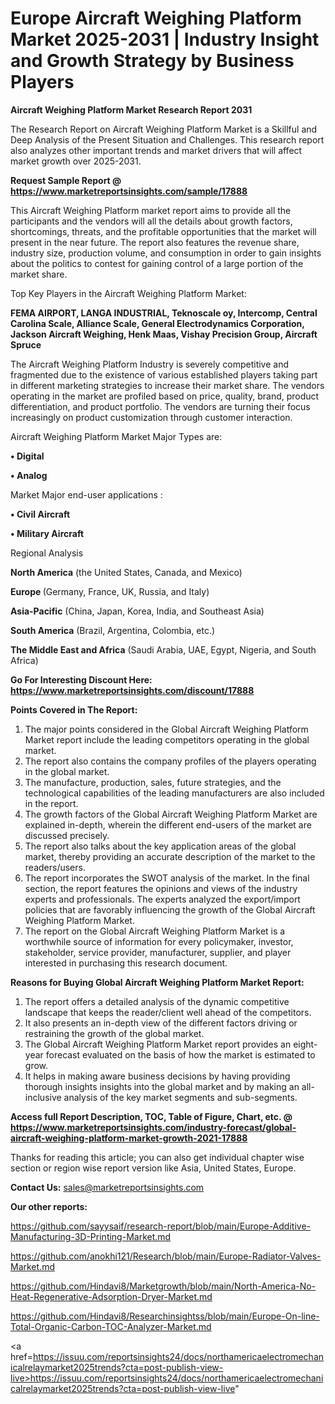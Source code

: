  # Europe Aircraft Weighing Platform Market 2025-2031 | Industry Insight and Growth Strategy by Business Players

<strong>Aircraft Weighing Platform Market Research Report 2031</strong>

The Research Report on Aircraft Weighing Platform Market is a Skillful and Deep Analysis of the Present Situation and Challenges. This research report also analyzes other important trends and market drivers that will affect market growth over 2025-2031.

<strong>Request Sample Report @ <a href=https://www.marketreportsinsights.com/sample/17888>https://www.marketreportsinsights.com/sample/17888</a></strong>

This Aircraft Weighing Platform market report aims to provide all the participants and the vendors will all the details about growth factors, shortcomings, threats, and the profitable opportunities that the market will present in the near future. The report also features the revenue share, industry size, production volume, and consumption in order to gain insights about the politics to contest for gaining control of a large portion of the market share.

Top Key Players in the Aircraft Weighing Platform Market:

<strong>FEMA AIRPORT, LANGA INDUSTRIAL, Teknoscale oy, Intercomp, Central Carolina Scale, Alliance Scale, General Electrodynamics Corporation, Jackson Aircraft Weighing, Henk Maas, Vishay Precision Group, Aircraft Spruce</strong>

The Aircraft Weighing Platform Industry is severely competitive and fragmented due to the existence of various established players taking part in different marketing strategies to increase their market share. The vendors operating in the market are profiled based on price, quality, brand, product differentiation, and product portfolio. The vendors are turning their focus increasingly on product customization through customer interaction.

Aircraft Weighing Platform Market Major Types are:

<strong>• Digital

• Analog</strong>

Market Major end-user applications :

<strong>• Civil Aircraft

• Military Aircraft</strong>

Regional Analysis

</u><strong><b>North America</b></strong> (the United States, Canada, and Mexico)

<strong><b>Europe </b></strong>(Germany, France, UK, Russia, and Italy)

<strong><b>Asia-Pacific</b></strong> (China, Japan, Korea, India, and Southeast Asia)

<strong><b>South America</b></strong> (Brazil, Argentina, Colombia, etc.)

<strong><b>The Middle East and Africa</b></strong> (Saudi Arabia, UAE, Egypt, Nigeria, and South Africa)

<strong>Go For Interesting Discount Here: <a href=https://www.marketreportsinsights.com/discount/17888>https://www.marketreportsinsights.com/discount/17888</a></strong>

<strong>Points Covered in The Report:</strong>
<ol>
  <li>The major points considered in the Global Aircraft Weighing Platform Market report include the leading competitors operating in the global market.</li>
  <li>The report also contains the company profiles of the players operating in the global market.</li>
  <li>The manufacture, production, sales, future strategies, and the technological capabilities of the leading manufacturers are also included in the report.</li>
  <li>The growth factors of the Global Aircraft Weighing Platform Market are explained in-depth, wherein the different end-users of the market are discussed precisely.</li>
  <li>The report also talks about the key application areas of the global market, thereby providing an accurate description of the market to the readers/users.</li>
  <li>The report incorporates the SWOT analysis of the market. In the final section, the report features the opinions and views of the industry experts and professionals. The experts analyzed the export/import policies that are favorably influencing the growth of the Global Aircraft Weighing Platform Market.</li>
  <li>The report on the Global Aircraft Weighing Platform Market is a worthwhile source of information for every policymaker, investor, stakeholder, service provider, manufacturer, supplier, and player interested in purchasing this research document.</li>
</ol>
<strong>Reasons for Buying Global Aircraft Weighing Platform Market Report:</strong>

<ol>
  <li>The report offers a detailed analysis of the dynamic competitive landscape that keeps the reader/client well ahead of the competitors.</li>
  <li>It also presents an in-depth view of the different factors driving or restraining the growth of the global market.</li>
  <li>The Global Aircraft Weighing Platform Market report provides an eight-year forecast evaluated on the basis of how the market is estimated to grow.</li>
  <li>It helps in making aware business decisions by having providing thorough insights insights into the global market and by making an all-inclusive analysis of the key market segments and sub-segments.</li>
</ol>
<strong>Access full Report Description, TOC, Table of Figure, Chart, etc. @ <a href=https://www.marketreportsinsights.com/industry-forecast/global-aircraft-weighing-platform-market-growth-2021-17888>https://www.marketreportsinsights.com/industry-forecast/global-aircraft-weighing-platform-market-growth-2021-17888</a></strong>


Thanks for reading this article; you can also get individual chapter wise section or region wise report version like Asia, United States, Europe.

<strong>Contact Us:</strong>
sales@marketreportsinsights.com

<strong>Our other reports:</strong>

<a href=https://github.com/sayysaif/research-report/blob/main/Europe-Additive-Manufacturing-3D-Printing-Market.md>https://github.com/sayysaif/research-report/blob/main/Europe-Additive-Manufacturing-3D-Printing-Market.md</a>

<a href=https://github.com/anokhi121/Research/blob/main/Europe-Radiator-Valves-Market.md>https://github.com/anokhi121/Research/blob/main/Europe-Radiator-Valves-Market.md</a>

<a href=https://github.com/Hindavi8/Marketgrowth/blob/main/North-America-No-Heat-Regenerative-Adsorption-Dryer-Market.md>https://github.com/Hindavi8/Marketgrowth/blob/main/North-America-No-Heat-Regenerative-Adsorption-Dryer-Market.md</a>

<a href=https://github.com/Hindavi8/Researchinsightss/blob/main/Europe-On-line-Total-Organic-Carbon-TOC-Analyzer-Market.md>https://github.com/Hindavi8/Researchinsightss/blob/main/Europe-On-line-Total-Organic-Carbon-TOC-Analyzer-Market.md</a>

<a href=https://issuu.com/reportsinsights24/docs/northamericaelectromechanicalrelaymarket2025trends?cta=post-publish-view-live>https://issuu.com/reportsinsights24/docs/northamericaelectromechanicalrelaymarket2025trends?cta=post-publish-view-live</a>"
